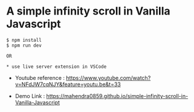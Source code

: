 # A simple infinity scroll in Vanilla Javascript

```
$ npm install
$ npm run dev

OR

* use live server extension in VSCode
```

- Youtube reference : https://www.youtube.com/watch?v=NFdJW7cqNJY&feature=youtu.be&t=33

* Demo Link : https://mahendra0859.github.io/simple-infinity-scroll-in-Vanilla-Javascript

